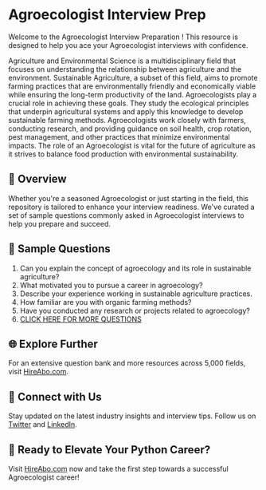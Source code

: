 # Agroecologist Interview Prep

Welcome to the Agroecologist Interview Preparation ! This resource is designed to help you ace your Agroecologist interviews with confidence.

Agriculture and Environmental Science is a multidisciplinary field that focuses on understanding the relationship between agriculture and the environment. Sustainable Agriculture, a subset of this field, aims to promote farming practices that are environmentally friendly and economically viable while ensuring the long-term productivity of the land. Agroecologists play a crucial role in achieving these goals. They study the ecological principles that underpin agricultural systems and apply this knowledge to develop sustainable farming methods. Agroecologists work closely with farmers, conducting research, and providing guidance on soil health, crop rotation, pest management, and other practices that minimize environmental impacts. The role of an Agroecologist is vital for the future of agriculture as it strives to balance food production with environmental sustainability.

## 🚀 Overview

Whether you're a seasoned Agroecologist or just starting in the field, this repository is tailored to enhance your interview readiness. We've curated a set of sample questions commonly asked in Agroecologist interviews to help you prepare and succeed.

## 📝 Sample Questions

1. Can you explain the concept of agroecology and its role in sustainable agriculture?
2. What motivated you to pursue a career in agroecology?
3. Describe your experience working in sustainable agriculture practices.
4. How familiar are you with organic farming methods?
5. Have you conducted any research or projects related to agroecology?
6. [CLICK HERE FOR MORE QUESTIONS](https://hireabo.com/job/10_4_5/Agroecologist)

## 🌐 Explore Further

For an extensive question bank and more resources across 5,000 fields, visit [HireAbo.com](https://www.hireabo.com).

## 📱 Connect with Us

Stay updated on the latest industry insights and interview tips. Follow us on [Twitter](https://twitter.com/hireabo) and [LinkedIn](https://www.linkedin.com/in/hire-abo-3609972a8/).

## 🚀 Ready to Elevate Your Python Career?

Visit [HireAbo.com](https://www.hireabo.com) now and take the first step towards a successful Agroecologist career!